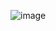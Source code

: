 ![image](https://github.com/Drlordbasil/GrandExchangeAI/assets/126736516/f37dcc68-1bc6-486c-8ec8-ea6dd4aa974a)
